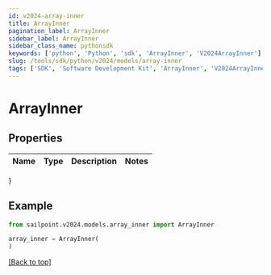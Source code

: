 ```yaml
---
id: v2024-array-inner
title: ArrayInner
pagination_label: ArrayInner
sidebar_label: ArrayInner
sidebar_class_name: pythonsdk
keywords: ['python', 'Python', 'sdk', 'ArrayInner', 'V2024ArrayInner']
slug: /tools/sdk/python/v2024/models/array-inner
tags: ['SDK', 'Software Development Kit', 'ArrayInner', 'V2024ArrayInner']
---
```


# ArrayInner

## Properties

| Name | Type | Description | Notes |
| ---- | ---- | ----------- | ----- |

}

## Example

```python
from sailpoint.v2024.models.array_inner import ArrayInner

array_inner = ArrayInner(
)

```

[[Back to top]](#)
